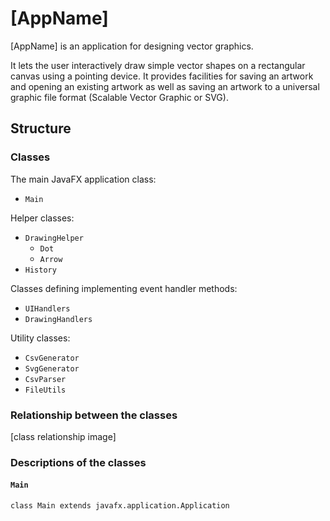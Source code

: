 # [AppName]

[AppName] is an application for designing vector graphics.

It lets the user interactively draw simple vector shapes on a rectangular canvas using a pointing device.
It provides facilities for saving an artwork and opening an existing artwork as well as saving an artwork to a universal graphic file format (Scalable Vector Graphic or SVG).

## Structure

### Classes

The main JavaFX application class:
- `Main`

Helper classes:
- `DrawingHelper`
  - `Dot`
  - `Arrow`
- `History`

Classes defining implementing event handler methods:
- `UIHandlers`
- `DrawingHandlers`

Utility classes:
- `CsvGenerator`
- `SvgGenerator`
- `CsvParser`
- `FileUtils`

### Relationship between the classes

[class relationship image]

### Descriptions of the classes

#### `Main`

`class Main extends javafx.application.Application`


